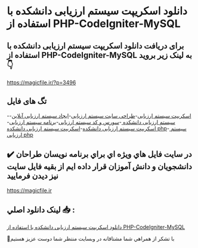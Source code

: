 # دانلود اسکریپت سیستم ارزیابی دانشکده با استفاده از PHP-CodeIgniter-MySQL

## برای دریافت دانلود اسکریپت سیستم ارزیابی دانشکده با استفاده از PHP-CodeIgniter-MySQL به لینک زیر بروید 👇

https://magicfile.ir/?p=3496

## تگ های فایل

-[اسکریپت سیستم ارزیابی](https://magicfile.ir/product/%d8%a7%d8%b3%da%a9%d8%b1%db%8c%d9%be%d8%aa-%d8%b3%db%8c%d8%b3%d8%aa%d9%85-%d8%a7%d8%b1%d8%b2%db%8c%d8%a7%d8%a8%db%8c-%d8%af%d8%a7%d9%86%d8%b4%da%a9%d8%af%d9%87-%d8%a8%d8%a7-%d8%a7%d8%b3%d8%aa%d9%81%d8%a7%d8%af%d9%87-%d8%a7%d8%b2-php-codeigniter-mysql/)-[طراحی سایت سیستم ارزیابی](https://magicfile.ir/product/%d8%a7%d8%b3%da%a9%d8%b1%db%8c%d9%be%d8%aa-%d8%b3%db%8c%d8%b3%d8%aa%d9%85-%d8%a7%d8%b1%d8%b2%db%8c%d8%a7%d8%a8%db%8c-%d8%af%d8%a7%d9%86%d8%b4%da%a9%d8%af%d9%87-%d8%a8%d8%a7-%d8%a7%d8%b3%d8%aa%d9%81%d8%a7%d8%af%d9%87-%d8%a7%d8%b2-php-codeigniter-mysql/)-[ایجاد سیستم ارزیابی آنلاین](https://magicfile.ir/product/%d8%a7%d8%b3%da%a9%d8%b1%db%8c%d9%be%d8%aa-%d8%b3%db%8c%d8%b3%d8%aa%d9%85-%d8%a7%d8%b1%d8%b2%db%8c%d8%a7%d8%a8%db%8c-%d8%af%d8%a7%d9%86%d8%b4%da%a9%d8%af%d9%87-%d8%a8%d8%a7-%d8%a7%d8%b3%d8%aa%d9%81%d8%a7%d8%af%d9%87-%d8%a7%d8%b2-php-codeigniter-mysql/)-[سیستم ارزیابی دانشکده ](https://magicfile.ir/product/%d8%a7%d8%b3%da%a9%d8%b1%db%8c%d9%be%d8%aa-%d8%b3%db%8c%d8%b3%d8%aa%d9%85-%d8%a7%d8%b1%d8%b2%db%8c%d8%a7%d8%a8%db%8c-%d8%af%d8%a7%d9%86%d8%b4%da%a9%d8%af%d9%87-%d8%a8%d8%a7-%d8%a7%d8%b3%d8%aa%d9%81%d8%a7%d8%af%d9%87-%d8%a7%d8%b2-php-codeigniter-mysql/)-[سورس و کد سیستم ارزیابی](https://magicfile.ir/product/%d8%a7%d8%b3%da%a9%d8%b1%db%8c%d9%be%d8%aa-%d8%b3%db%8c%d8%b3%d8%aa%d9%85-%d8%a7%d8%b1%d8%b2%db%8c%d8%a7%d8%a8%db%8c-%d8%af%d8%a7%d9%86%d8%b4%da%a9%d8%af%d9%87-%d8%a8%d8%a7-%d8%a7%d8%b3%d8%aa%d9%81%d8%a7%d8%af%d9%87-%d8%a7%d8%b2-php-codeigniter-mysql/)-[برنامه سیستم ارزیابی](https://magicfile.ir/product/%d8%a7%d8%b3%da%a9%d8%b1%db%8c%d9%be%d8%aa-%d8%b3%db%8c%d8%b3%d8%aa%d9%85-%d8%a7%d8%b1%d8%b2%db%8c%d8%a7%d8%a8%db%8c-%d8%af%d8%a7%d9%86%d8%b4%da%a9%d8%af%d9%87-%d8%a8%d8%a7-%d8%a7%d8%b3%d8%aa%d9%81%d8%a7%d8%af%d9%87-%d8%a7%d8%b2-php-codeigniter-mysql/)-[اسکریپت سیستم ارزیابی دانشکده](https://magicfile.ir/product/%d8%a7%d8%b3%da%a9%d8%b1%db%8c%d9%be%d8%aa-%d8%b3%db%8c%d8%b3%d8%aa%d9%85-%d8%a7%d8%b1%d8%b2%db%8c%d8%a7%d8%a8%db%8c-%d8%af%d8%a7%d9%86%d8%b4%da%a9%d8%af%d9%87-%d8%a8%d8%a7-%d8%a7%d8%b3%d8%aa%d9%81%d8%a7%d8%af%d9%87-%d8%a7%d8%b2-php-codeigniter-mysql/)-[اسکریپت سیستم ارزیابی دانشکده php](https://magicfile.ir/product/%d8%a7%d8%b3%da%a9%d8%b1%db%8c%d9%be%d8%aa-%d8%b3%db%8c%d8%b3%d8%aa%d9%85-%d8%a7%d8%b1%d8%b2%db%8c%d8%a7%d8%a8%db%8c-%d8%af%d8%a7%d9%86%d8%b4%da%a9%d8%af%d9%87-%d8%a8%d8%a7-%d8%a7%d8%b3%d8%aa%d9%81%d8%a7%d8%af%d9%87-%d8%a7%d8%b2-php-codeigniter-mysql/)-[ سیستم ارزیابی php](https://magicfile.ir/product/%d8%a7%d8%b3%da%a9%d8%b1%db%8c%d9%be%d8%aa-%d8%b3%db%8c%d8%b3%d8%aa%d9%85-%d8%a7%d8%b1%d8%b2%db%8c%d8%a7%d8%a8%db%8c-%d8%af%d8%a7%d9%86%d8%b4%da%a9%d8%af%d9%87-%d8%a8%d8%a7-%d8%a7%d8%b3%d8%aa%d9%81%d8%a7%d8%af%d9%87-%d8%a7%d8%b2-php-codeigniter-mysql/)

## ✔️ در سايت فايل هاي ويژه اي براي برنامه نويسان طراحان دانشجويان و دانش آموزان قرار داده ايم از بقيه فايل سايت نيز ديدن فرماييد

https://magicfile.ir


## لينک دانلود اصلي 📥 :

[دانلود اسکریپت سیستم ارزیابی دانشکده با استفاده از PHP-CodeIgniter-MySQL](https://magicfile.ir/product/%d8%a7%d8%b3%da%a9%d8%b1%db%8c%d9%be%d8%aa-%d8%b3%db%8c%d8%b3%d8%aa%d9%85-%d8%a7%d8%b1%d8%b2%db%8c%d8%a7%d8%a8%db%8c-%d8%af%d8%a7%d9%86%d8%b4%da%a9%d8%af%d9%87-%d8%a8%d8%a7-%d8%a7%d8%b3%d8%aa%d9%81%d8%a7%d8%af%d9%87-%d8%a7%d8%b2-php-codeigniter-mysql/) 


🙏با تشکر از همراهي شما مشتاقانه در وبسایت منتظر شما دوست عزیز هستیم

